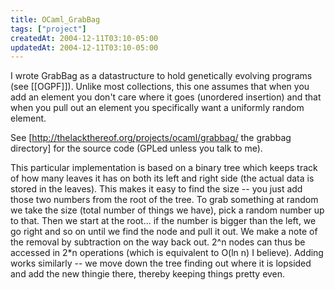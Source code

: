 ```yaml
---
title: OCaml_GrabBag
tags: ["project"]
createdAt: 2004-12-11T03:10-05:00
updatedAt: 2004-12-11T03:10-05:00
---
```


I wrote GrabBag as a datastructure to hold genetically evolving programs (see [[OGPF]]). Unlike most collections, this one assumes that when you add an element you don't care where it goes (unordered insertion) and that when you pull out an element you specifically want a uniformly random element.

See [http://thelackthereof.org/projects/ocaml/grabbag/ the grabbag directory] for the source code (GPLed unless you talk to me).

This particular implementation is based on a binary tree which keeps track
of how many leaves it has on both its left and right side (the actual data is stored in the leaves). This makes it
easy to find the size -- you just add those two numbers from the root of the
tree. To grab something at random we take the size (total number of things
we have), pick a random number up to that. Then we start at the root... if
the number is bigger than the left, we go right and so on until we find the
node and pull it out. We make a note of the removal by subtraction on the
way back out. 2^n nodes can thus be accessed in 2*n operations (which is equivalent to O(ln n) I believe). Adding works
similarly -- we move down the tree finding out where it is lopsided and add
the new thingie there, thereby keeping things pretty even.

